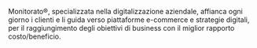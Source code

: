 Monitorato®, specializzata nella digitalizzazione aziendale, affianca ogni giorno i clienti e li guida verso piattaforme e-commerce e strategie digitali, per il raggiungimento degli obiettivi di business con il miglior rapporto costo/beneficio.
